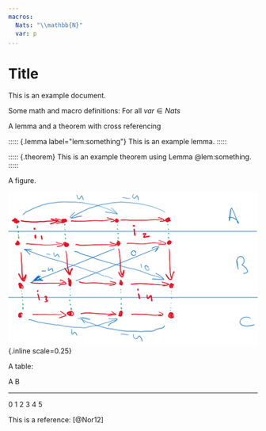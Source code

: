 ```yaml
---
macros:
  Nats: "\\mathbb{N}"
  var: p
...
```


# Title

This is an example document.

Some math and macro definitions:
For all ${{var}}\in{{Nats}}$

A lemma and a theorem with cross referencing

::::: {.lemma label="lem:something"}
This is an example lemma.
:::::

::::: {.theorem}
This is an example theorem using Lemma @lem:something.
:::::

A figure.

![Example Image](figures/example.png){.inline scale=0.25}

A table:

 A   B
--- ---
 0   1
 2   3
 4   5

This is a reference: [@Nor12]

<!-- markdownlint-disable-file MD041 MD035 -->